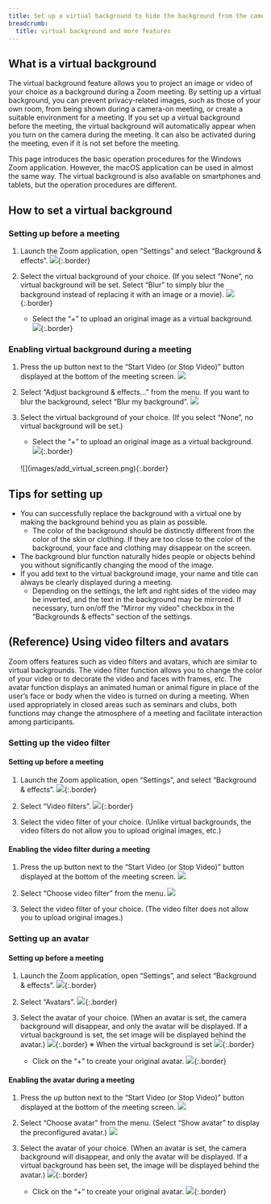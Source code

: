 ```yaml
---
title: Set up a virtual background to hide the background from the camera
breadcrumb:
  title: virtual background and more features
---
```


## What is a virtual background

The virtual background feature allows you to project an image or video of your choice as a background during a Zoom meeting. By setting up a virtual background, you can prevent privacy-related images, such as those of your own room, from being shown during a camera-on meeting, or create a suitable environment for a meeting. If you set up a virtual background before the meeting, the virtual background will automatically appear when you turn on the camera during the meeting. It can also be activated during the meeting, even if it is not set before the meeting.

This page introduces the basic operation procedures for the Windows Zoom application. However, the macOS application can be used in almost the same way. The virtual background is also available on smartphones and tablets, but the operation procedures are different.

## How to set a virtual background

### Setting up before a meeting

1. Launch the Zoom application, open “Settings” and select “Background & effects”.
![](images/open_settings.png){:.border}

2. Select the virtual background of your choice. (If you select “None”, no virtual background will be set. Select “Blur” to simply blur the background instead of replacing it with an image or a movie).
   ![](images/open_settings_of_virtual_screen.png){:.border}

   * Select the “+” to upload an original image as a virtual background.
     ![](images/add_virtual_screen.png){:.border}

### Enabling virtual background during a meeting

1. Press the up button next to the “Start Video (or Stop Video)” button displayed at the bottom of the meeting screen.
![](images/open_settings_of_video.png)

2. Select “Adjust background & effects…” from the menu. If you want to blur the background, select “Blur my background”. 
   ![](images/select_settings_of_virtual_screen.png)

3. 	Select the virtual background of your choice. (If you select “None”, no virtual background will be set.)
     * Select the “+” to upload an original image as a virtual background.
    ![](images/open_settings_of_virtual_screen.png){:.border}
      <br/>
    ![](images/add_virtual_screen.png){:.border}

## Tips for setting up

* You can successfully replace the background with a virtual one by making the background behind you as plain as possible.
    * The color of the background should be distinctly different from the color of the skin or clothing. If they are too close to the color of the background, your face and clothing may disappear on the screen.
* The background blur function naturally hides people or objects behind you without significantly changing the mood of the image.
* If you add text to the virtual background image, your name and title can always be clearly displayed during a meeting.
    * Depending on the settings, the left and right sides of the video may be inverted, and the text in the background may be mirrored. If necessary, turn on/off the “Mirror my video” checkbox in the “Backgrounds & effects” section of the settings.

## (Reference) Using video filters and avatars

Zoom offers features such as video filters and avatars, which are similar to virtual backgrounds.
The video filter function allows you to change the color of your video or to decorate the video and faces with frames, etc. The avatar function displays an animated human or animal figure in place of the user’s face or body when the video is turned on during a meeting.
When used appropriately in closed areas such as seminars and clubs, both functions may change the atmosphere of a meeting and facilitate interaction among participants.

### Setting up the video filter

#### Setting up before a meeting

1. 	Launch the Zoom application, open “Settings”, and select “Background & effects”.
![](images/open_settings.png){:.border}

2. Select “Video filters”.
   ![](images/open_settings_of_video_filter.png){:.border}

3. Select the video filter of your choice. (Unlike virtual backgrounds, the video filters do not allow you to upload original images, etc.)

#### Enabling the video filter during a meeting

1. Press the up button next to the “Start Video (or Stop Video)” button displayed at the bottom of the meeting screen.
![](images/open_settings_of_video.png)

2. Select “Choose video filter” from the menu.
   ![](images/select_settings_of_video_filter.png)

3. Select the video filter of your choice. (The video filter does not allow you to upload original images.) 

### Setting up an avatar

#### Setting up before a meeting

1. Launch the Zoom application, open “Settings”, and select “Background & effects”.
![](images/open_settings.png){:.border}

2. Select “Avatars”.
   ![](images/open_settings_of_avatar.png){:.border}

3. Select the avatar of your choice. (When an avatar is set, the camera background will disappear, and only the avatar will be displayed. If a virtual background is set, the set image will be displayed behind the avatar.)
   ![](images/select_avatar.png){:.border}
   ※ When the virtual background is set
    ![](images/avatar_with_virtual_screen.png){:.border}

   * Click on the “+” to create your original avatar.
   ![](images/add_original_avatar.png){:.border}

#### Enabling the avatar during a meeting

1. Press the up button next to the “Start Video (or Stop Video)” button displayed at the bottom of the meeting screen.
![](images/open_settings_of_video.png)

2. 	Select “Choose avatar” from the menu. (Select “Show avatar” to display the preconfigured avatar.)
    ![](images/select_settings_of_avatar.png)

3. 	Select the avatar of your choice. (When an avatar is set, the camera background will disappear, and only the avatar will be displayed. If a virtual background has been set, the image will be displayed behind the avatar.)
    ![](images/select_avatar.png){:.border}

     * Click on the “+” to create your original avatar.
  ![](images/add_original_avatar.png){:.border}














